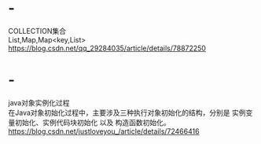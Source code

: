 # -
COLLECTION集合<br/>
List,Map,Map<key,List><br/>
https://blog.csdn.net/qq_29284035/article/details/78872250
# -
java对象实例化过程<br/>
在Java对象初始化过程中，主要涉及三种执行对象初始化的结构，分别是 实例变量初始化、实例代码块初始化 以及 构造函数初始化。<br/>
https://blog.csdn.net/justloveyou_/article/details/72466416

